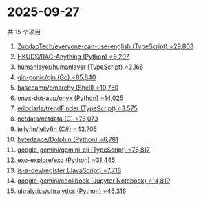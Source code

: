 # 2025-09-27

共 15 个项目

<!-- BEGIN GITHUB -->
<!-- 最后更新时间 2025-09-27 15:07:06 +0800 -->
1. [ZuodaoTech/everyone-can-use-english (TypeScript) ⭐29,803](https://github.com/ZuodaoTech/everyone-can-use-english)
1. [HKUDS/RAG-Anything (Python) ⭐6,207](https://github.com/HKUDS/RAG-Anything)
1. [humanlayer/humanlayer (TypeScript) ⭐3,166](https://github.com/humanlayer/humanlayer)
1. [gin-gonic/gin (Go) ⭐85,840](https://github.com/gin-gonic/gin)
1. [basecamp/omarchy (Shell) ⭐10,750](https://github.com/basecamp/omarchy)
1. [onyx-dot-app/onyx (Python) ⭐14,025](https://github.com/onyx-dot-app/onyx)
1. [ericciarla/trendFinder (TypeScript) ⭐3,575](https://github.com/ericciarla/trendFinder)
1. [netdata/netdata (C) ⭐76,073](https://github.com/netdata/netdata)
1. [jellyfin/jellyfin (C#) ⭐43,705](https://github.com/jellyfin/jellyfin)
1. [bytedance/Dolphin (Python) ⭐6,781](https://github.com/bytedance/Dolphin)
1. [google-gemini/gemini-cli (TypeScript) ⭐76,817](https://github.com/google-gemini/gemini-cli)
1. [exo-explore/exo (Python) ⭐31,445](https://github.com/exo-explore/exo)
1. [is-a-dev/register (JavaScript) ⭐7,718](https://github.com/is-a-dev/register)
1. [google-gemini/cookbook (Jupyter Notebook) ⭐14,819](https://github.com/google-gemini/cookbook)
1. [ultralytics/ultralytics (Python) ⭐46,316](https://github.com/ultralytics/ultralytics)
<!-- END GITHUB -->